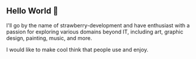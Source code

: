 ## Hello World 👋

I'll go by the name of strawberry-development and have enthusiast with a passion for exploring various domains beyond IT, including art, graphic design, painting, music, and more.


I would like to make cool think that people use and enjoy.
